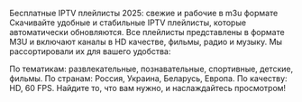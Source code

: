 Бесплатные IPTV плейлисты 2025: свежие и рабочие в m3u формате
Скачивайте удобные и стабильные IPTV плейлисты, которые автоматически обновляются.
Все плейлисты представлены в формате M3U и включают каналы в HD качестве, фильмы, радио и музыку.
Мы рассортировали их для вашего удобства:

По тематикам: развлекательные, познавательные, спортивные, детские, фильмы.
По странам: Россия, Украина, Беларусь, Европа.
По качеству: HD, 60 FPS.
Найдите то, что вам нужно, и наслаждайтесь просмотром!
